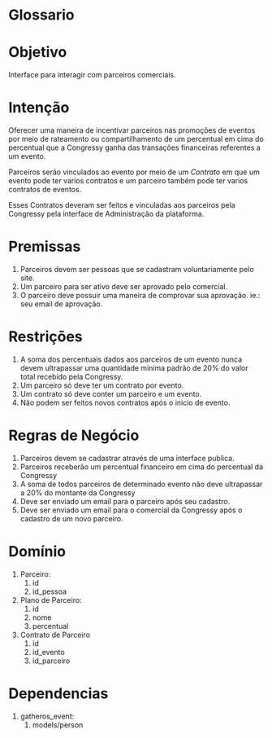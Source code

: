 # Glossario


# Objetivo
Interface para interagir com parceiros comerciais. 

# Intenção

Oferecer uma maneira de incentivar parceiros  nas promoções de eventos por meio 
de rateamento ou compartilhamento de um percentual em cima do percentual que 
a Congressy ganha das transações financeiras referentes a um evento. 

Parceiros serão vinculados ao evento por meio de um *Contrato* em que um 
evento pode ter varios contratos e um parceiro também pode ter varios 
contratos de eventos. 

Esses Contratos deveram ser feitos e vinculadas aos parceiros pela Congressy 
pela interface de Administração da plataforma.


# Premissas

 1. Parceiros devem ser pessoas que se cadastram voluntariamente pelo site.
 2. Um parceiro para ser ativo deve ser aprovado pelo comercial.
 3. O parceiro deve possuir uma maneira de comprovar sua aprovação. ie.: seu 
    email de aprovação. 

# Restrições
1. A soma dos percentuais dados aos parceiros de um evento nunca 
    devem ultrapassar uma quantidade minima padrão de 20% do valor total 
    recebido pela Congressy.
2. Um parceiro só deve ter um contrato por evento. 
3. Um contrato só deve conter um parceiro e um evento.
4. Não podem ser feitos novos contratos após o inicio de evento.

# Regras de Negócio

1. Parceiros devem se cadastrar através de uma interface publica.
2. Parceiros receberão um percentual financeiro em cima do percentual da 
    Congressy
3. A soma de todos parceiros de determinado evento não deve ultrapassar a
    20% do montante da Congressy
4. Deve ser enviado um email para o parceiro após seu cadastro. 
5. Deve ser enviado um email para o comercial da Congressy após o cadastro
    de um novo parceiro. 
    
# Domínio

1. Parceiro:
    1. id
    2. id_pessoa
2. Plano de Parceiro:
    1. id
    2. nome
    3. percentual 
3. Contrato de Parceiro
    1. id
    2. id_evento
    3. id_parceiro
    

# Dependencias

1. gatheros_event:
    1. models/person

